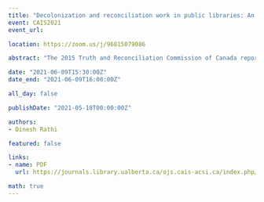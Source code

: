```yaml
---
title: "Decolonization and reconciliation work in public libraries: An analysis of strategic plans"
event: CAIS2021
event_url:

location: https://zoom.us/j/96815079086

abstract: "The 2015 Truth and Reconciliation Commission of Canada report provides valuable guidance and critical foundation on decolonization and reconciliation in Canada. Public institutions including universities and libraries have affirmed their commitment towards reconciliation and decolonization by undertaking initiatives and establishing both short- and long-term goals. This research examines strategic plans posted on the organizational websites of nine Canadian public library systems operating in cities with significant Indigenous population. The findings suggest that different library systems made varying levels of explicit and/or implicit commitment towards reconciliation and decolonization."

date: "2021-06-09T15:30:00Z"
date_end: "2021-06-09T16:00:00Z"

all_day: false

publishDate: "2021-05-18T00:00:00Z"

authors:
- Dinesh Rathi

featured: false

links:
- name: PDF
  url: https://journals.library.ualberta.ca/ojs.cais-acsi.ca/index.php/cais-asci/article/view/1204/1039

math: true
---
```

